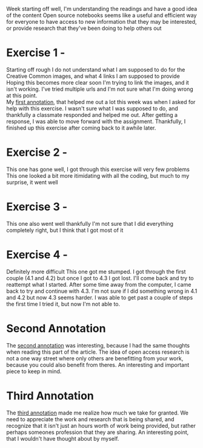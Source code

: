Week starting off well, I'm understanding the readings and have a good idea of the content
Open source notebooks seems like a useful and efficient way for everyone to have access to new information that they may be interested, or provide research that they've been doing to help others out

# Exercise 1 - 
Starting off rough
I do not understand what I am supposed to do for the Creative Common images, and what 4 links I am supposed to provide
Hoping this becomes more clear soon
I'm trying to link the images, and it isn't working. I've tried multiple urls and I'm not sure what I'm doing wrong at this point.  
My [first annotation](https://hyp.is/AS7n4nnTEemU2gfqui8b5g/workbook.craftingdigitalhistory.ca/module-1/Exercises/), that helped me out a lot this week was when I asked for help with this exercise. I wasn't sure what I was supposed to do, and thankfully a classmate responded and helped me out. After getting a response, I was able to move forward with the assignment.
Thankfully, I finished up this exercise after coming back to it awhile later. 
  
# Exercise 2 - 
This one has gone well, I got through this exercise will very few problems
This one looked a bit more itimidating with all the coding, but much to my surprise, it went well
  
# Exercise 3 - 
This one also went well thankfully
I'm not sure that I did everything completely right, but I think that I got most of it
  
# Exercise 4 - 
Definitely more difficult
This one got me stumped. I got through the first couple (4.1 and 4.2) but once I got to 4.3 I got lost. I'll come back and try to       reattempt what I started. 
After some time away from the computer, I came back to try and continue with 4.3. I'm not sure if I did something wrong in 4.1 and 4.2 but now 4.3 seems harder. I was able to get past a couple of steps the first time I tried it, but now I'm not able to. 

# Second Annotation
The [second annotation](https://hyp.is/MkD-AHjBEemLAM-UQMBl7w/ianmilligan.ca/2014/10/23/sshrcs-research-data-archiving-policy-and-historians/) was interesting, because I had the same thoughts when reading this part of the article. The idea of open access research is not a one way street where only others are benefitting from your work, because you could also benefit from theres. An interesting and important piece to keep in mind. 

# Third Annotation
The [third annotation](https://hyp.is/_-GG8ngjEemqGBfxFC-KsA/wcm1.web.rice.edu/open-notebook-history.html) made me realize how much we take for granted. We need to appreciate the work and research that is being shared, and recognize that it isn't just an hours worth of work being provided, but rather perhaps someones profession that they are sharing. An interesting point, that I wouldn't have thought about by myself. 
